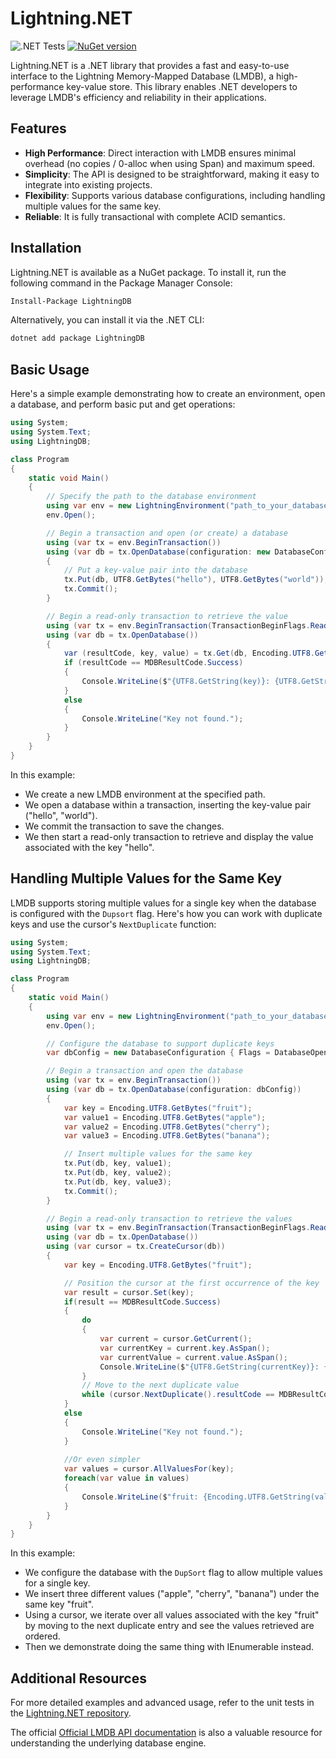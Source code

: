 # Lightning.NET
![.NET Tests](https://github.com/CoreyKaylor/Lightning.NET/workflows/.NET%20Tests/badge.svg)
[![NuGet version](https://img.shields.io/nuget/v/LightningDB.svg)](https://www.nuget.org/packages/LightningDB/)

Lightning.NET is a .NET library that provides a fast and easy-to-use interface to the Lightning Memory-Mapped Database (LMDB), a high-performance key-value store. This library enables .NET developers to leverage LMDB's efficiency and reliability in their applications.

## Features

- **High Performance**: Direct interaction with LMDB ensures minimal overhead (no copies / 0-alloc when using Span) and maximum speed.
- **Simplicity**: The API is designed to be straightforward, making it easy to integrate into existing projects.
- **Flexibility**: Supports various database configurations, including handling multiple values for the same key.
- **Reliable**: It is fully transactional with complete ACID semantics.

## Installation

Lightning.NET is available as a NuGet package. To install it, run the following command in the Package Manager Console:

```bash
Install-Package LightningDB
```

Alternatively, you can install it via the .NET CLI:

```bash
dotnet add package LightningDB
```

## Basic Usage

Here's a simple example demonstrating how to create an environment, open a database, and perform basic put and get operations:

```csharp
using System;
using System.Text;
using LightningDB;

class Program
{
    static void Main()
    {
        // Specify the path to the database environment
        using var env = new LightningEnvironment("path_to_your_database");
        env.Open();

        // Begin a transaction and open (or create) a database
        using (var tx = env.BeginTransaction())
        using (var db = tx.OpenDatabase(configuration: new DatabaseConfiguration { Flags = DatabaseOpenFlags.Create }))
        {
            // Put a key-value pair into the database
            tx.Put(db, UTF8.GetBytes("hello"), UTF8.GetBytes("world"));
            tx.Commit();
        }

        // Begin a read-only transaction to retrieve the value
        using (var tx = env.BeginTransaction(TransactionBeginFlags.ReadOnly))
        using (var db = tx.OpenDatabase())
        {
            var (resultCode, key, value) = tx.Get(db, Encoding.UTF8.GetBytes("hello"));
            if (resultCode == MDBResultCode.Success)
            {
                Console.WriteLine($"{UTF8.GetString(key)}: {UTF8.GetString(value)}");
            }
            else
            {
                Console.WriteLine("Key not found.");
            }
        }
    }
}
```

In this example:

- We create a new LMDB environment at the specified path.
- We open a database within a transaction, inserting the key-value pair ("hello", "world").
- We commit the transaction to save the changes.
- We then start a read-only transaction to retrieve and display the value associated with the key "hello".

## Handling Multiple Values for the Same Key

LMDB supports storing multiple values for a single key when the database is configured with the `Dupsort` flag. Here's how you can work with duplicate keys and use the cursor's `NextDuplicate` function:

```csharp
using System;
using System.Text;
using LightningDB;

class Program
{
    static void Main()
    {
        using var env = new LightningEnvironment("path_to_your_database");
        env.Open();

        // Configure the database to support duplicate keys
        var dbConfig = new DatabaseConfiguration { Flags = DatabaseOpenFlags.Create | DatabaseOpenFlags.DuplicatesSort };

        // Begin a transaction and open the database
        using (var tx = env.BeginTransaction())
        using (var db = tx.OpenDatabase(configuration: dbConfig))
        {
            var key = Encoding.UTF8.GetBytes("fruit");
            var value1 = Encoding.UTF8.GetBytes("apple");
            var value2 = Encoding.UTF8.GetBytes("cherry");
            var value3 = Encoding.UTF8.GetBytes("banana");

            // Insert multiple values for the same key
            tx.Put(db, key, value1);
            tx.Put(db, key, value2);
            tx.Put(db, key, value3);
            tx.Commit();
        }

        // Begin a read-only transaction to retrieve the values
        using (var tx = env.BeginTransaction(TransactionBeginFlags.ReadOnly))
        using (var db = tx.OpenDatabase())
        using (var cursor = tx.CreateCursor(db))
        {
            var key = Encoding.UTF8.GetBytes("fruit");

            // Position the cursor at the first occurrence of the key
            var result = cursor.Set(key);
            if(result == MDBResultCode.Success)
            {
                do
                {
                    var current = cursor.GetCurrent();
                    var currentKey = current.key.AsSpan();
                    var currentValue = current.value.AsSpan();
                    Console.WriteLine($"{UTF8.GetString(currentKey)}: {UTF8.GetString(currentValue)}");
                }
                // Move to the next duplicate value
                while (cursor.NextDuplicate().resultCode == MDBResultCode.Success);
            }
            else
            {
                Console.WriteLine("Key not found.");
            }
            
            //Or even simpler
            var values = cursor.AllValuesFor(key);
            foreach(var value in values)
            {
                Console.WriteLine($"fruit: {Encoding.UTF8.GetString(value.AsSpan())}");
            }
        }
    }
}
```

In this example:

- We configure the database with the `DupSort` flag to allow multiple values for a single key.
- We insert three different values ("apple", "cherry", "banana") under the same key "fruit".
- Using a cursor, we iterate over all values associated with the key "fruit" by moving to the next duplicate entry and see the values retrieved are ordered.
- Then we demonstrate doing the same thing with IEnumerable instead.

## Additional Resources

For more detailed examples and advanced usage, refer to the unit tests in the [Lightning.NET repository](https://github.com/CoreyKaylor/Lightning.NET). 

The official <a href="http://lmdb.tech/doc" target="_blank">Official LMDB API documentation</a>
is also a valuable resource for understanding the underlying database engine.
